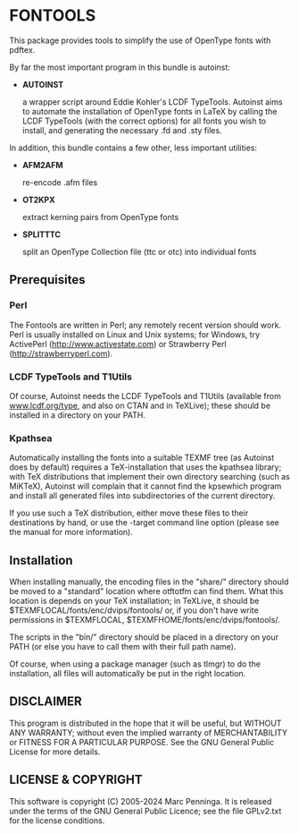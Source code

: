 FONTOOLS
========

This package provides tools to simplify the use of OpenType fonts with pdftex.

By far the most important program in this bundle is autoinst:

 *  **AUTOINST**

    a wrapper script around Eddie Kohler's LCDF TypeTools.
    Autoinst aims to automate the installation of OpenType fonts in LaTeX
    by calling the LCDF TypeTools (with the correct options) for all fonts
    you wish to install, and generating the necessary .fd and .sty files.

In addition, this bundle contains a few other, less important utilities:

*   **AFM2AFM**

    re-encode .afm files

*   **OT2KPX**

    extract kerning pairs from OpenType fonts

*   **SPLITTTC**

    split an OpenType Collection file (ttc or otc) into individual fonts


Prerequisites
-------------

### Perl

The Fontools are written in Perl; any remotely recent version should work.
Perl is usually installed on Linux and Unix systems;
for Windows, try ActivePerl (http://www.activestate.com)
or Strawberry Perl (http://strawberryperl.com).

### LCDF TypeTools and T1Utils

Of course, Autoinst needs the LCDF TypeTools and T1Utils
(available from www.lcdf.org/type, and also on CTAN and in TeXLive);
these should be installed in a directory on your PATH.

### Kpathsea

Automatically installing the fonts into a suitable TEXMF tree
(as Autoinst does by default) requires a TeX-installation that uses
the kpathsea library; with TeX distributions that implement their
own directory searching (such as MiKTeX), Autoinst will complain that
it cannot find the kpsewhich program and install all generated files
into subdirectories of the current directory.

If you use such a TeX distribution, either move these files to their
destinations by hand, or use the -target command line option
(please see the manual for more information).


Installation
------------

When installing manually, the encoding files in the "share/" directory
should be moved to a "standard" location where otftotfm can find them.
What this location is depends on your TeX installation;
in TeXLive, it should be $TEXMFLOCAL/fonts/enc/dvips/fontools/ or,
if you don't have write permissions in $TEXMFLOCAL,
$TEXMFHOME/fonts/enc/dvips/fontools/.

The scripts in the "bin/" directory should be placed in a directory
on your PATH (or else you have to call them with their full path name).

Of course, when using a package manager (such as tlmgr) to do
the installation, all files will automatically be put in the right
location.


DISCLAIMER
----------

This program is distributed in the hope that it will be useful,
but WITHOUT ANY WARRANTY; without even the implied warranty of
MERCHANTABILITY or FITNESS FOR A PARTICULAR PURPOSE.
See the GNU General Public License for more details.


LICENSE & COPYRIGHT
-------------------

This software is copyright (C) 2005-2024 Marc Penninga.
It is released under the terms of the GNU General Public Licence;
see the file GPLv2.txt for the license conditions.
